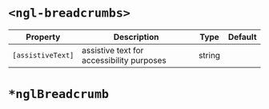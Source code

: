 # `<ngl-breadcrumbs>`

| Property | Description | Type | Default |
| -------- | ----------- | ---- | ------- |
| `[assistiveText]` | assistive text for accessibility purposes | string | |

# `*nglBreadcrumb`

